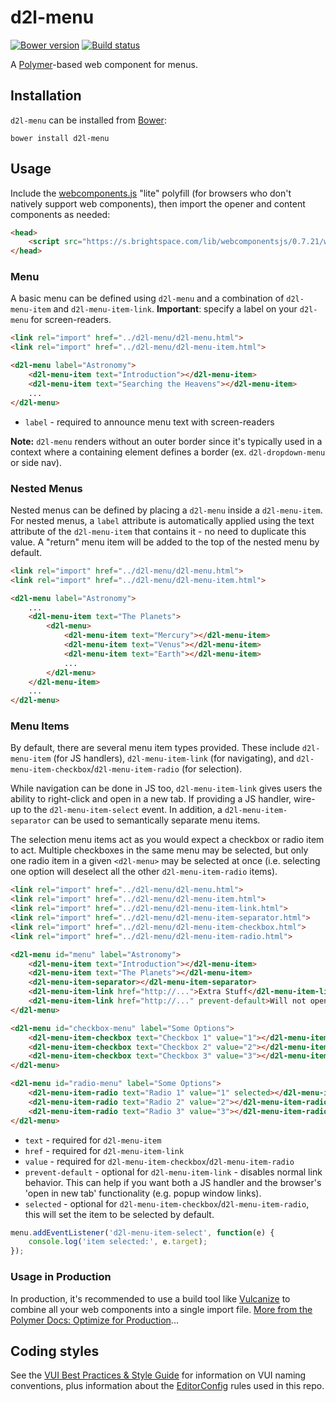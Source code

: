 # d2l-menu
[![Bower version][bower-image]][bower-url]
[![Build status][ci-image]][ci-url]

A [Polymer](https://www.polymer-project.org/1.0/)-based web component for menus.

## Installation

`d2l-menu` can be installed from [Bower][bower-url]:
```shell
bower install d2l-menu
```

## Usage

Include the [webcomponents.js](http://webcomponents.org/polyfills/) "lite" polyfill (for browsers who don't natively support web components), then import the opener and content components as needed:

```html
<head>
	<script src="https://s.brightspace.com/lib/webcomponentsjs/0.7.21/webcomponents-lite.min.js"></script>
</head>
```

### Menu

A basic menu can be defined using `d2l-menu` and a combination of `d2l-menu-item` and `d2l-menu-item-link`.  **Important**: specify a label on your `d2l-menu` for screen-readers.

```html
<link rel="import" href="../d2l-menu/d2l-menu.html">
<link rel="import" href="../d2l-menu/d2l-menu-item.html">

<d2l-menu label="Astronomy">
	<d2l-menu-item text="Introduction"></d2l-menu-item>
	<d2l-menu-item text="Searching the Heavens"></d2l-menu-item>
	...
</d2l-menu>
```

* `label` - required to announce menu text with screen-readers

**Note:** `d2l-menu` renders without an outer border since it's typically used in a context where a containing element defines a border (ex. `d2l-dropdown-menu` or side nav).

### Nested Menus

Nested menus can be defined by placing a `d2l-menu` inside a `d2l-menu-item`.  For nested menus, a `label` attribute is automatically applied using the text attribute of the `d2l-menu-item` that contains it - no need to duplicate this value.  A "return" menu item will be added to the top of the nested menu by default.

```html
<link rel="import" href="../d2l-menu/d2l-menu.html">
<link rel="import" href="../d2l-menu/d2l-menu-item.html">

<d2l-menu label="Astronomy">
	...
	<d2l-menu-item text="The Planets">
		<d2l-menu>
			<d2l-menu-item text="Mercury"></d2l-menu-item>
			<d2l-menu-item text="Venus"></d2l-menu-item>
			<d2l-menu-item text="Earth"></d2l-menu-item>
			...
		</d2l-menu>
	</d2l-menu-item>
	...
</d2l-menu>
```

### Menu Items

By default, there are several menu item types provided. These include `d2l-menu-item` (for JS handlers), `d2l-menu-item-link` (for navigating), and `d2l-menu-item-checkbox`/`d2l-menu-item-radio` (for selection).

While navigation can be done in JS too, `d2l-menu-item-link` gives users the ability to right-click and open in a new tab.  If providing a JS handler, wire-up to the `d2l-menu-item-select` event.  In addition, a `d2l-menu-item-separator` can be used to semantically separate menu items.

The selection menu items act as you would expect a checkbox or radio item to act. Multiple checkboxes in the same menu may be selected, but only one radio item in a given `<d2l-menu>` may be selected at once (i.e. selecting one option will deselect all the other `d2l-menu-item-radio` items).

```html
<link rel="import" href="../d2l-menu/d2l-menu.html">
<link rel="import" href="../d2l-menu/d2l-menu-item.html">
<link rel="import" href="../d2l-menu/d2l-menu-item-link.html">
<link rel="import" href="../d2l-menu/d2l-menu-item-separator.html">
<link rel="import" href="../d2l-menu/d2l-menu-item-checkbox.html">
<link rel="import" href="../d2l-menu/d2l-menu-item-radio.html">

<d2l-menu id="menu" label="Astronomy">
	<d2l-menu-item text="Introduction"></d2l-menu-item>
	<d2l-menu-item text="The Planets"></d2l-menu-item>
	<d2l-menu-item-separator></d2l-menu-item-separator>
	<d2l-menu-item-link href="http://...">Extra Stuff</d2l-menu-item-link>
	<d2l-menu-item-link href="http://..." prevent-default>Will not open automatically</d2l-menu-item-link>
</d2l-menu>

<d2l-menu id="checkbox-menu" label="Some Options">
	<d2l-menu-item-checkbox text="Checkbox 1" value="1"></d2l-menu-item-checkbox>
	<d2l-menu-item-checkbox text="Checkbox 2" value="2"></d2l-menu-item-checkbox>
	<d2l-menu-item-checkbox text="Checkbox 3" value="3"></d2l-menu-item-checkbox>
</d2l-menu>

<d2l-menu id="radio-menu" label="Some Options">
	<d2l-menu-item-radio text="Radio 1" value="1" selected></d2l-menu-item-radio>
	<d2l-menu-item-radio text="Radio 2" value="2"></d2l-menu-item-radio>
	<d2l-menu-item-radio text="Radio 3" value="3"></d2l-menu-item-radio>
</d2l-menu>
```

* `text` - required for `d2l-menu-item`
* `href` - required for `d2l-menu-item-link`
* `value` - required for `d2l-menu-item-checkbox`/`d2l-menu-item-radio`
* `prevent-default` - optional for `d2l-menu-item-link` - disables normal link behavior.  This can help if you want both a JS handler and the browser's 'open in new tab' functionality (e.g. popup window links).
* `selected` - optional for `d2l-menu-item-checkbox`/`d2l-menu-item-radio`, this will set the item to be selected by default.

```javascript
menu.addEventListener('d2l-menu-item-select', function(e) {
	console.log('item selected:', e.target);
});
```

### Usage in Production

In production, it's recommended to use a build tool like [Vulcanize](https://github.com/Polymer/vulcanize) to combine all your web components into a single import file. [More from the Polymer Docs: Optimize for Production](https://www.polymer-project.org/1.0/tools/optimize-for-production.html)...

## Coding styles

See the [VUI Best Practices & Style Guide](https://github.com/Brightspace/valence-ui-docs/wiki/Best-Practices-&-Style-Guide) for information on VUI naming conventions, plus information about the [EditorConfig](http://editorconfig.org) rules used in this repo.

[bower-url]: http://bower.io/search/?q=d2l-menu
[bower-image]: https://img.shields.io/bower/v/d2l-menu.svg
[ci-url]: https://travis-ci.org/BrightspaceUI/menu
[ci-image]: https://travis-ci.org/BrightspaceUI/menu.svg?branch=master
